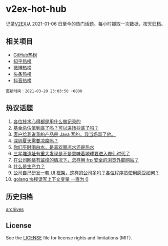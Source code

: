 # v2ex-hot-hub

 记录[V2EX](https://www.v2ex.com/)从 2021-01-06 日至今的热门话题。每小时抓取一次数据，按天[归档](archives)。
 
 ## 相关项目

- [GitHub热榜](https://github.com/lonnyzhang423/github-hot-hub)
- [知乎热榜](https://github.com/lonnyzhang423/zhihu-hot-hub)
- [微博热榜](https://github.com/lonnyzhang423/weibo-hot-hub)
- [头条热榜](https://github.com/lonnyzhang423/toutiao-hot-hub)
- [抖音热榜](https://github.com/lonnyzhang423/douyin-hot-hub)


 `更新时间：2021-03-20 23:03:50 +0800`

## 热议话题

1. [各位技术心得都是用什么做记录的](https://www.v2ex.com/t/763421)
1. [基金杀估值到底了吗？可以进场抄底了吗？](https://www.v2ex.com/t/763397)
1. [客户给我说我的产品是 Java 写的，我当场骂了他。](https://www.v2ex.com/t/763410)
1. [深圳夏天需要凉席吗？](https://www.v2ex.com/t/763393)
1. [你们平时喝白水，是喜欢喝凉水还是热水](https://www.v2ex.com/t/763450)
1. [三星堆遗址有重大发现是不是意味着地球要进入修仙时代了](https://www.v2ex.com/t/763464)
1. [在公司网络有监控的情况下，怎样用 frp 安全的浏览外部网站？](https://www.v2ex.com/t/763381)
1. [什么是生产力？](https://www.v2ex.com/t/763426)
1. [公司自己研发一套 UI 框架，这样的公司多吗？各位程序员使用感受如何？](https://www.v2ex.com/t/763374)
1. [golang 协程读写上下文变量 一直为 0](https://www.v2ex.com/t/763452)

## 历史归档

[archives](archives)

## License

See the [LICENSE](LICENSE) file for license rights and limitations (MIT).
